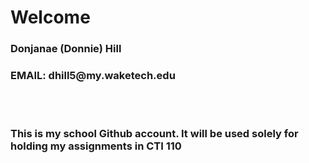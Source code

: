 <h1>Welcome</h1>
<h3>Donjanae (Donnie) Hill</h3>
<h3>EMAIL: dhill5@my.waketech.edu</h3>
<br></br>
<h3>This is my school Github account. It will be used solely for holding my assignments in CTI 110</h3>
